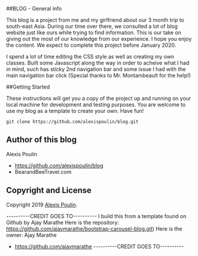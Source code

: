 ##BLOG - General info

This blog is a project from me and my girlfriend about our 3 month trip to south-east Asia. During our time over there, we consulted a lot of blog website just like ours while trying to find information. This is our take on giving out the most of our knowledge from our experience. I hope you enjoy the content. We expect to complete this project before January 2020.

I spend a lot of time editing the CSS style as well as creating my own classes. Built some Javascript along the way in order to acheive what I had in mind, such has sticky 2nd navigation bar and some issue I had with the main navigation bar click (Special thanks to Mr. Montambeault for the help!)



##Getting Started

These instructions will get you a copy of the project up and running on your local machine for development and testing purposes. You are welcome to use my blog as a template to create your own. Have fun!

` git clone https://github.com/alexispoulin/blog.git  `



## Author of this blog
Alexis Poulin
+ https://github.com/alexispoulin/blog
+ BearandBeeTravel.com


## Copyright and License

Copyright 2019 [Alexis Poulin](https://github.com/alexispoulin).


----------CREDIT GOES TO----------
I build this from a template found on Github by Ajay Marathe
Here is the repository: https://github.com/ajaymarathe/bootstrap-carousel-blog.git)
Here is the owner: Ajay Marathe
+ https://github.com/ajaymarathe
----------CREDIT GOES TO----------

